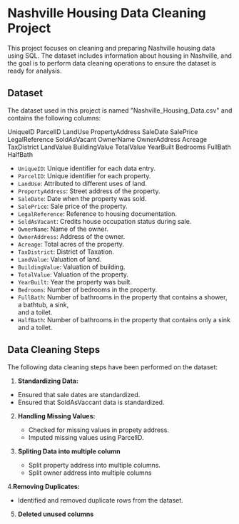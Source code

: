 # Nashville Housing Data Cleaning Project

This project focuses on cleaning and preparing Nashville housing data using SQL. The dataset includes information about housing in Nashville, and the goal is to perform data cleaning operations to ensure the dataset is ready for analysis.

## Dataset

The dataset used in this project is named "Nashville_Housing_Data.csv" and contains the following columns:

UniqueID 	ParcelID	LandUse	PropertyAddress	SaleDate	SalePrice	LegalReference	SoldAsVacant	OwnerName	OwnerAddress	Acreage	TaxDistrict	LandValue	BuildingValue	TotalValue	YearBuilt	Bedrooms	FullBath	HalfBath

- `UniqueID`: Unique identifier for each data entry.
- `ParcelID`: Unique identifier for each property.
- `LandUse`: Attributed to different uses of land.
- `PropertyAddress`: Street address of the property.
- `SaleDate`: Date when the property was sold.
- `SalePrice`: Sale price of the property.
- `LegalReference`: Reference to housing documentation.
- `SoldAsVacant`: Credits house occupation status during sale.
- `OwnerName`: Name of the owner.
- `OwnerAddress`: Address of the owner.
- `Acreage`: Total acres of the property.
- `TaxDistrict`: District of Taxation.
- `LandValue`: Valuation of land.
- `BuildingValue`: Valuation of building.
- `TotalValue`: Valuation of the property.
- `YearBuilt`: Year the property was built.
- `Bedrooms`: Number of bedrooms in the property.
- `FullBath`: Number of bathrooms in the property that contains a shower, a bathtub, a sink,   
              and a toilet.
- `HalfBath`: Number of bathrooms in the property that contains only a sink and a toilet.


## Data Cleaning Steps

The following data cleaning steps have been performed on the dataset:

1.  **Standardizing Data:**
   - Ensured that sale dates are standardized.
   - Ensured that SoldAsVaccant data is standardized.
   
2. **Handling Missing Values:**
   - Checked for missing values in propety address.
   - Imputed missing values using ParcelID.

3. **Spliting Data into multiple column**
   - Split property address into multiple columns.
   - Split owner address into multiple columns

4.**Removing Duplicates:**
   - Identified and removed duplicate rows from the dataset.

5. **Deleted unused columns**


